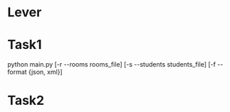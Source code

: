 # Lever
# Task1
python main.py [-r --rooms rooms_file] [-s --students students_file] [-f --format {json, xml}]
# Task2
